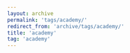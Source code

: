 ```yaml
---
layout: archive
permalink: 'tags/academy/'
redirect_from: 'archive/tags/academy/'
title: 'academy'
tag: 'academy'
---
```

